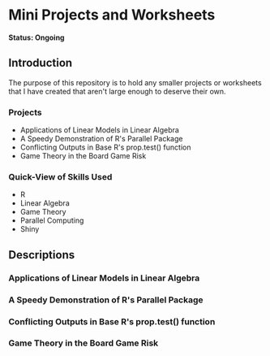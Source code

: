 # Mini Projects and Worksheets

**Status: Ongoing**

## Introduction
The purpose of this repository is to hold any smaller projects or worksheets that I have created that aren't large enough to deserve their own. 

### Projects

- Applications of Linear Models in Linear Algebra
- A Speedy Demonstration of R's Parallel Package
- Conflicting Outputs in Base R's prop.test() function
- Game Theory in the Board Game Risk

### Quick-View of Skills Used

- R
- Linear Algebra
- Game Theory
- Parallel Computing
- Shiny

## Descriptions

### Applications of Linear Models in Linear Algebra

### A Speedy Demonstration of R's Parallel Package

### Conflicting Outputs in Base R's prop.test() function

### Game Theory in the Board Game Risk
